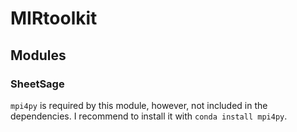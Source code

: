 # MIRtoolkit

## Modules

### SheetSage
`mpi4py` is required by this module, however, not included in the dependencies. I recommend to install it with `conda install mpi4py`.
